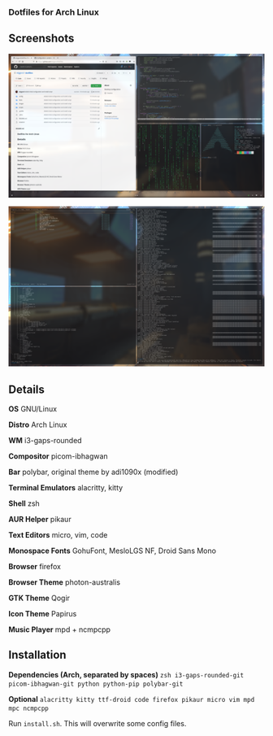 ### Dotfiles for Arch Linux

## Screenshots

![Primary](images/screenshot-1.png)

![Secondary](images/screenshot-2.png)

## Details

**OS** GNU/Linux

**Distro** Arch Linux

**WM** i3-gaps-rounded

**Compositor** picom-ibhagwan

**Bar** polybar, original theme by adi1090x (modified)

**Terminal Emulators** alacritty, kitty

**Shell** zsh

**AUR Helper** pikaur

**Text Editors** micro, vim, code

**Monospace Fonts** GohuFont, MesloLGS NF, Droid Sans Mono

**Browser** firefox

**Browser Theme** photon-australis

**GTK Theme** Qogir

**Icon Theme** Papirus

**Music Player** mpd + ncmpcpp

## Installation

**Dependencies (Arch, separated by spaces)** `zsh i3-gaps-rounded-git picom-ibhagwan-git python python-pip polybar-git`

**Optional** `alacritty kitty ttf-droid code firefox pikaur micro vim mpd mpc ncmpcpp`

Run `install.sh`. This will overwrite some config files.

